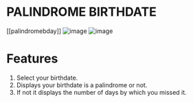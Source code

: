 # PALINDROME BIRTHDATE
[[palindromebday]]
![image](https://user-images.githubusercontent.com/93828003/148320746-13bf4b46-2259-4358-9d72-bb6db59b7ca6.png)
![image](https://user-images.githubusercontent.com/93828003/148320990-27415b20-f09b-4981-8b47-ea87c206d8ec.png)
# Features
1. Select your birthdate.
2. Displays your birthdate is a palindrome or not.
3. If not it displays the number of days by which you missed it.
